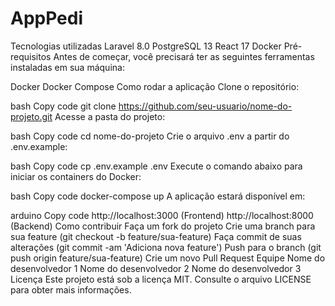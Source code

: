 # AppPedi
Tecnologias utilizadas
Laravel 8.0
PostgreSQL 13
React 17
Docker
Pré-requisitos
Antes de começar, você precisará ter as seguintes ferramentas instaladas em sua máquina:

Docker
Docker Compose
Como rodar a aplicação
Clone o repositório:

bash
Copy code
git clone https://github.com/seu-usuario/nome-do-projeto.git
Acesse a pasta do projeto:

bash
Copy code
cd nome-do-projeto
Crie o arquivo .env a partir do .env.example:

bash
Copy code
cp .env.example .env
Execute o comando abaixo para iniciar os containers do Docker:

bash
Copy code
docker-compose up
A aplicação estará disponível em:

arduino
Copy code
http://localhost:3000 (Frontend)
http://localhost:8000 (Backend)
Como contribuir
Faça um fork do projeto
Crie uma branch para sua feature (git checkout -b feature/sua-feature)
Faça commit de suas alterações (git commit -am 'Adiciona nova feature')
Push para o branch (git push origin feature/sua-feature)
Crie um novo Pull Request
Equipe
Nome do desenvolvedor 1
Nome do desenvolvedor 2
Nome do desenvolvedor 3
Licença
Este projeto está sob a licença MIT. Consulte o arquivo LICENSE para obter mais informações.
